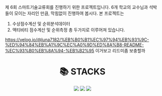 제 6회 스마트기술교류회를 진행하기 위한 프로젝트입니다.
6개 학교의 교수님과 석박들이 모이는 자리인 만큼, 막힘없이 진행하여 봅시다.
본 프로젝트는
1) 수상점수계산 및 순위분석데이터
2) 액티비티 점수계산 및 순위측정
총 두가지로 이루어져 있습니다.

https://velog.io/@luna7182/%EB%B0%B1%EC%97%94%EB%93%9C-%ED%94%84%EB%A1%9C%EC%A0%9D%ED%8A%B8-README-%EC%93%B0%EB%8A%94-%EB%B2%95
이거보고 리드미좀 보충할까
<div align=center><h1>📚 STACKS</h1></div>
<div align=center> 
  <img src="https://img.shields.io/badge/python-3776AB?style=for-the-badge&logo=python&logoColor=white"> 
  <img src="https://img.shields.io/badge/github-181717?style=for-the-badge&logo=github&logoColor=white">
  <img src="https://img.shields.io/badge/git-F05032?style=for-the-badge&logo=git&logoColor=white">
